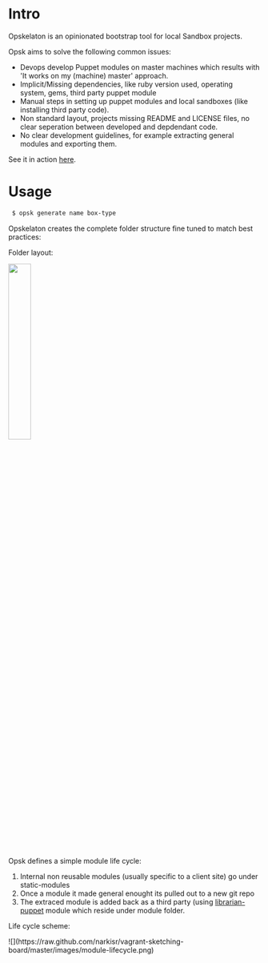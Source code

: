 Intro
==========

Opskelaton is an opinionated bootstrap tool for local Sandbox projects.

Opsk aims to solve the following common issues:
 * Devops develop Puppet modules on master machines which results with 'It works on my (machine) master' approach.
 * Implicit/Missing dependencies, like ruby version used, operating system, gems, third party puppet module
 * Manual steps in setting up puppet modules and local sandboxes (like installing third party code).
 * Non standard layout, projects missing README and LICENSE files, no clear seperation between developed and depdendant code.
 * No clear development guidelines, for example extracting general modules and exporting them.
 




See it in action [here](https://www.youtube.com/watch?v=LNlHC54Ej8c).

Usage
=========

```bash
 $ opsk generate name box-type
```

Opskelaton creates the complete folder structure fine tuned to match best practices:

Folder layout:

<img src="https://raw.github.com/narkisr/vagrant-sketching-board/master/images/opsk-folders.png" width='30%' hight='50%'  alt="" />


Opsk defines a simple module life cycle:

 1. Internal non reusable modules (usually specific to a client site) go under static-modules
 2. Once a module it made general enought its pulled out to a new git repo
 3. The extraced module is added back as a third party (using [librarian-puppet](https://github.com/rodjek/librarian-puppet) module which reside under module folder.

Life cycle scheme:

<div style='box-shadow: 0 0 0 0;border:0;'>
  ![](https://raw.github.com/narkisr/vagrant-sketching-board/master/images/module-lifecycle.png)
</div>

